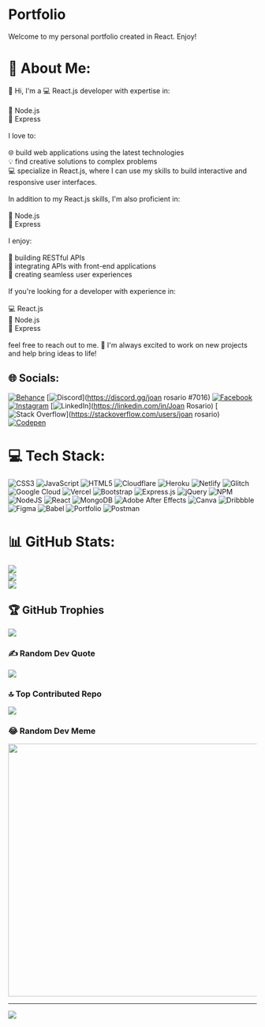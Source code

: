# Portfolio
Welcome to my personal portfolio created in React. Enjoy!
# 💫 About Me:
👋 Hi, I'm a 💻 React.js developer with expertise in:<br><br>    🚀 Node.js<br>    🚂 Express<br><br>I love to:<br><br>    🌐 build web applications using the latest technologies<br>    💡 find creative solutions to complex problems<br>    💻 specialize in React.js, where I can use my skills to build interactive and responsive user interfaces.<br><br>In addition to my React.js skills, I'm also proficient in:<br><br>    🚀 Node.js<br>    🚂 Express<br><br>I enjoy:<br><br>    🧰 building RESTful APIs<br>    🔗 integrating APIs with front-end applications<br>    🎨 creating seamless user experiences<br><br>If you're looking for a developer with experience in:<br><br>    💻 React.js<br>    🚀 Node.js<br>    🚂 Express<br><br>feel free to reach out to me. 🤝 I'm always excited to work on new projects and help bring ideas to life!


## 🌐 Socials:
[![Behance](https://img.shields.io/badge/Behance-1769ff?logo=behance&logoColor=white)](https://behance.net/joejoe101) [![Discord](https://img.shields.io/badge/Discord-%237289DA.svg?logo=discord&logoColor=white)](https://discord.gg/joan rosario #7016) [![Facebook](https://img.shields.io/badge/Facebook-%231877F2.svg?logo=Facebook&logoColor=white)](https://facebook.com/joan.joan.9041) [![Instagram](https://img.shields.io/badge/Instagram-%23E4405F.svg?logo=Instagram&logoColor=white)](https://instagram.com/__joan_rosario__) [![LinkedIn](https://img.shields.io/badge/LinkedIn-%230077B5.svg?logo=linkedin&logoColor=white)](https://linkedin.com/in/Joan Rosario) [![Stack Overflow](https://img.shields.io/badge/-Stackoverflow-FE7A16?logo=stack-overflow&logoColor=white)](https://stackoverflow.com/users/joan rosario) [![Codepen](https://img.shields.io/badge/Codepen-000000?style=for-the-badge&logo=codepen&logoColor=white)](https://codepen.io/joanrosario10) 

# 💻 Tech Stack:
![CSS3](https://img.shields.io/badge/css3-%231572B6.svg?style=for-the-badge&logo=css3&logoColor=white) ![JavaScript](https://img.shields.io/badge/javascript-%23323330.svg?style=for-the-badge&logo=javascript&logoColor=%23F7DF1E) ![HTML5](https://img.shields.io/badge/html5-%23E34F26.svg?style=for-the-badge&logo=html5&logoColor=white) ![Cloudflare](https://img.shields.io/badge/Cloudflare-F38020?style=for-the-badge&logo=Cloudflare&logoColor=white) ![Heroku](https://img.shields.io/badge/heroku-%23430098.svg?style=for-the-badge&logo=heroku&logoColor=white) ![Netlify](https://img.shields.io/badge/netlify-%23000000.svg?style=for-the-badge&logo=netlify&logoColor=#00C7B7) ![Glitch](https://img.shields.io/badge/glitch-%233333FF.svg?style=for-the-badge&logo=glitch&logoColor=white) ![Google Cloud](https://img.shields.io/badge/Google%20Cloud-%234285F4.svg?style=for-the-badge&logo=google-cloud&logoColor=white) ![Vercel](https://img.shields.io/badge/vercel-%23000000.svg?style=for-the-badge&logo=vercel&logoColor=white) ![Bootstrap](https://img.shields.io/badge/bootstrap-%23563D7C.svg?style=for-the-badge&logo=bootstrap&logoColor=white) ![Express.js](https://img.shields.io/badge/express.js-%23404d59.svg?style=for-the-badge&logo=express&logoColor=%2361DAFB) ![jQuery](https://img.shields.io/badge/jquery-%230769AD.svg?style=for-the-badge&logo=jquery&logoColor=white) ![NPM](https://img.shields.io/badge/NPM-%23000000.svg?style=for-the-badge&logo=npm&logoColor=white) ![NodeJS](https://img.shields.io/badge/node.js-6DA55F?style=for-the-badge&logo=node.js&logoColor=white) ![React](https://img.shields.io/badge/react-%2320232a.svg?style=for-the-badge&logo=react&logoColor=%2361DAFB) ![MongoDB](https://img.shields.io/badge/MongoDB-%234ea94b.svg?style=for-the-badge&logo=mongodb&logoColor=white) ![Adobe After Effects](https://img.shields.io/badge/Adobe%20After%20Effects-9999FF.svg?style=for-the-badge&logo=Adobe%20After%20Effects&logoColor=white) ![Canva](https://img.shields.io/badge/Canva-%2300C4CC.svg?style=for-the-badge&logo=Canva&logoColor=white) ![Dribbble](https://img.shields.io/badge/Dribbble-EA4C89?style=for-the-badge&logo=dribbble&logoColor=white) 	![Figma](https://img.shields.io/badge/figma-%23F24E1E.svg?style=for-the-badge&logo=figma&logoColor=white) ![Babel](https://img.shields.io/badge/Babel-F9DC3e?style=for-the-badge&logo=babel&logoColor=black) ![Portfolio](https://img.shields.io/badge/Portfolio-%23000000.svg?style=for-the-badge&logo=firefox&logoColor=#FF7139) ![Postman](https://img.shields.io/badge/Postman-FF6C37?style=for-the-badge&logo=postman&logoColor=white)
# 📊 GitHub Stats:
![](https://github-readme-stats.vercel.app/api?username=joanrosario10&theme=dark&hide_border=false&include_all_commits=false&count_private=false)<br/>
![](https://github-readme-streak-stats.herokuapp.com/?user=joanrosario10&theme=dark&hide_border=false)<br/>
![](https://github-readme-stats.vercel.app/api/top-langs/?username=joanrosario10&theme=dark&hide_border=false&include_all_commits=false&count_private=false&layout=compact)

## 🏆 GitHub Trophies
![](https://github-profile-trophy.vercel.app/?username=joanrosario10&theme=radical&no-frame=false&no-bg=true&margin-w=4)

### ✍️ Random Dev Quote
![](https://quotes-github-readme.vercel.app/api?type=horizontal&theme=radical)

### 🔝 Top Contributed Repo
![](https://github-contributor-stats.vercel.app/api?username=joanrosario10&limit=5&theme=dark&combine_all_yearly_contributions=true)

### 😂 Random Dev Meme
<img src="https://rm.up.railway.app/" width="512px"/>

---
[![](https://visitcount.itsvg.in/api?id=joanrosario10&icon=0&color=0)](https://visitcount.itsvg.in)

<!-- Proudly created with GPRM ( https://gprm.itsvg.in ) -->
